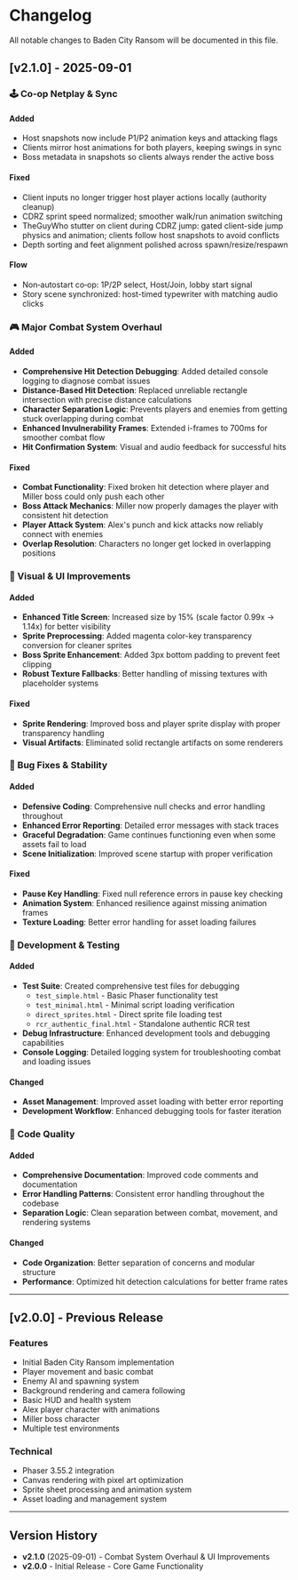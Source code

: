 # Changelog

All notable changes to Baden City Ransom will be documented in this file.

## [v2.1.0] - 2025-09-01

### 🕹️ Co‑op Netplay & Sync

#### Added
- Host snapshots now include P1/P2 animation keys and attacking flags
- Clients mirror host animations for both players, keeping swings in sync
- Boss metadata in snapshots so clients always render the active boss

#### Fixed
- Client inputs no longer trigger host player actions locally (authority cleanup)
- CDRZ sprint speed normalized; smoother walk/run animation switching
- TheGuyWho stutter on client during CDRZ jump: gated client-side jump physics and animation; clients follow host snapshots to avoid conflicts
- Depth sorting and feet alignment polished across spawn/resize/respawn

#### Flow
- Non‑autostart co‑op: 1P/2P select, Host/Join, lobby start signal
- Story scene synchronized: host-timed typewriter with matching audio clicks


### 🎮 Major Combat System Overhaul

#### Added
- **Comprehensive Hit Detection Debugging**: Added detailed console logging to diagnose combat issues
- **Distance-Based Hit Detection**: Replaced unreliable rectangle intersection with precise distance calculations
- **Character Separation Logic**: Prevents players and enemies from getting stuck overlapping during combat
- **Enhanced Invulnerability Frames**: Extended i-frames to 700ms for smoother combat flow
- **Hit Confirmation System**: Visual and audio feedback for successful hits

#### Fixed
- **Combat Functionality**: Fixed broken hit detection where player and Miller boss could only push each other
- **Boss Attack Mechanics**: Miller now properly damages the player with consistent hit detection
- **Player Attack System**: Alex's punch and kick attacks now reliably connect with enemies
- **Overlap Resolution**: Characters no longer get locked in overlapping positions

### 🎨 Visual & UI Improvements

#### Added
- **Enhanced Title Screen**: Increased size by 15% (scale factor 0.99x → 1.14x) for better visibility
- **Sprite Preprocessing**: Added magenta color-key transparency conversion for cleaner sprites
- **Boss Sprite Enhancement**: Added 3px bottom padding to prevent feet clipping
- **Robust Texture Fallbacks**: Better handling of missing textures with placeholder systems

#### Fixed
- **Sprite Rendering**: Improved boss and player sprite display with proper transparency handling
- **Visual Artifacts**: Eliminated solid rectangle artifacts on some renderers

### 🐛 Bug Fixes & Stability

#### Added
- **Defensive Coding**: Comprehensive null checks and error handling throughout
- **Enhanced Error Reporting**: Detailed error messages with stack traces
- **Graceful Degradation**: Game continues functioning even when some assets fail to load
- **Scene Initialization**: Improved scene startup with proper verification

#### Fixed
- **Pause Key Handling**: Fixed null reference errors in pause key checking
- **Animation System**: Enhanced resilience against missing animation frames
- **Texture Loading**: Better error handling for asset loading failures

### 🧪 Development & Testing

#### Added
- **Test Suite**: Created comprehensive test files for debugging
  - `test_simple.html` - Basic Phaser functionality test
  - `test_minimal.html` - Minimal script loading verification  
  - `direct_sprites.html` - Direct sprite file loading test
  - `rcr_authentic_final.html` - Standalone authentic RCR test
- **Debug Infrastructure**: Enhanced development tools and debugging capabilities
- **Console Logging**: Detailed logging system for troubleshooting combat and loading issues

#### Changed
- **Asset Management**: Improved asset loading with better error reporting
- **Development Workflow**: Enhanced debugging tools for faster iteration

### 📝 Code Quality

#### Added
- **Comprehensive Documentation**: Improved code comments and documentation
- **Error Handling Patterns**: Consistent error handling throughout the codebase
- **Separation Logic**: Clean separation between combat, movement, and rendering systems

#### Changed
- **Code Organization**: Better separation of concerns and modular structure
- **Performance**: Optimized hit detection calculations for better frame rates

---

## [v2.0.0] - Previous Release

### Features
- Initial Baden City Ransom implementation
- Player movement and basic combat
- Enemy AI and spawning system
- Background rendering and camera following
- Basic HUD and health system
- Alex player character with animations
- Miller boss character
- Multiple test environments

### Technical
- Phaser 3.55.2 integration
- Canvas rendering with pixel art optimization
- Sprite sheet processing and animation system
- Asset loading and management system

---

## Version History

- **v2.1.0** (2025-09-01) - Combat System Overhaul & UI Improvements
- **v2.0.0** - Initial Release - Core Game Functionality
